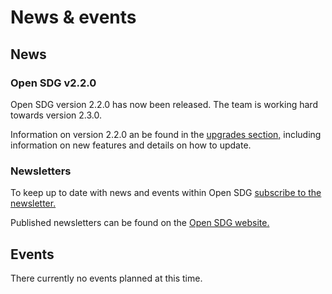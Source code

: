 <h1>News & events</h1>

## News

<h3>Open SDG v2.2.0</h3>

Open SDG version 2.2.0 has now been released. The team is working hard towards version 2.3.0.

Information on version 2.2.0 an be found in the [upgrades section,](https://open-sdg.readthedocs.io/en/latest/upgrades/upgrading-2-2-0/) including information on new features and details on how to update.

<h3>Newsletters</h3>

To keep up to date with news and events within Open SDG [subscribe to the newsletter.](opensdg@outlook.com)

Published newsletters can be found on the [Open SDG website.](https://open-sdg.org/news-and-events)

## Events

There currently no events planned at this time.

